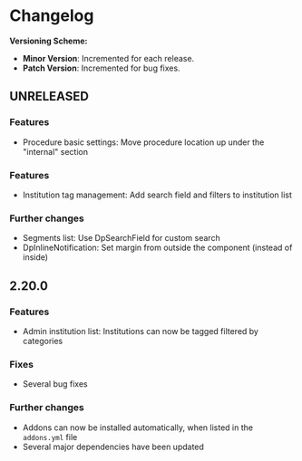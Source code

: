 # Changelog

**Versioning Scheme:**
- **Minor Version**: Incremented for each release.
- **Patch Version**: Incremented for bug fixes.

## UNRELEASED

### Features
- Procedure basic settings: Move procedure location up under the "internal" section

### Features
- Institution tag management: Add search field and filters to institution list

### Further changes
- Segments list: Use DpSearchField for custom search
- DpInlineNotification: Set margin from outside the component (instead of inside)

## 2.20.0

### Features
- Admin institution list: Institutions can now be tagged filtered by categories

### Fixes
- Several bug fixes

### Further changes
- Addons can now be installed automatically, when listed in the `addons.yml` file
- Several major dependencies have been updated
